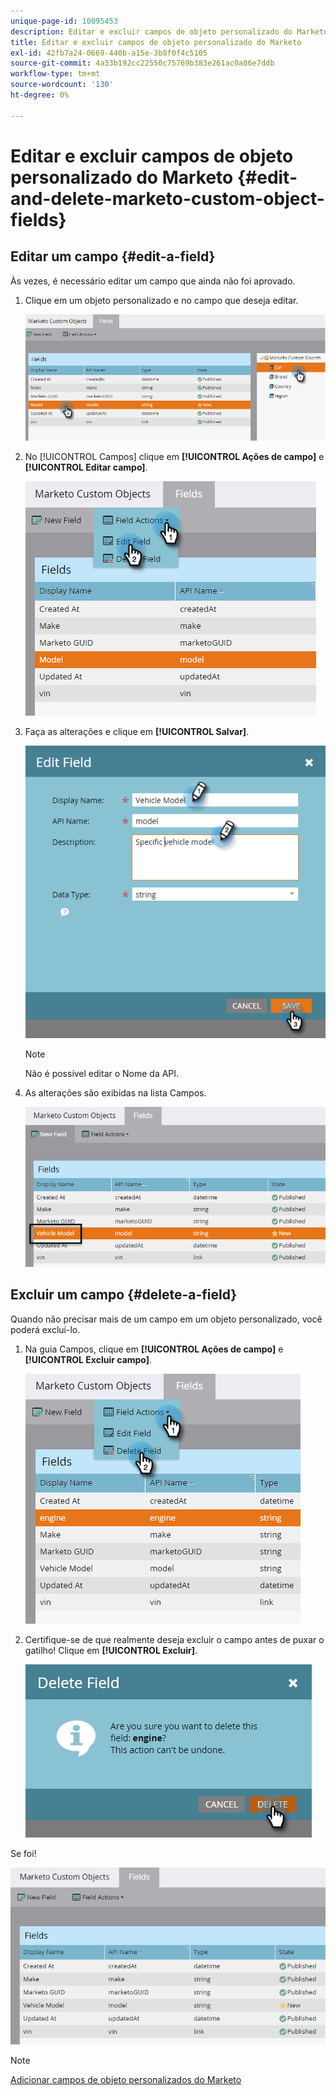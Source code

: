 ```yaml
---
unique-page-id: 10095453
description: Editar e excluir campos de objeto personalizado do Marketo - Documentação do Marketo - Documentação do produto
title: Editar e excluir campos de objeto personalizado do Marketo
exl-id: 42fb7a24-0669-440b-a15e-3b8f0f4c5105
source-git-commit: 4a33b192cc22550c75769b383e261ac0a86e7ddb
workflow-type: tm+mt
source-wordcount: '130'
ht-degree: 0%

---
```


# Editar e excluir campos de objeto personalizado do Marketo {#edit-and-delete-marketo-custom-object-fields}

## Editar um campo {#edit-a-field}

Às vezes, é necessário editar um campo que ainda não foi aprovado.

1. Clique em um objeto personalizado e no campo que deseja editar.

   ![](assets/edit-and-delete-marketo-custom-object-fields-1.png)

1. No [!UICONTROL Campos] clique em **[!UICONTROL Ações de campo]** e **[!UICONTROL Editar campo]**.

   ![](assets/edit-and-delete-marketo-custom-object-fields-2.png)

1. Faça as alterações e clique em **[!UICONTROL Salvar]**.

   ![](assets/edit-and-delete-marketo-custom-object-fields-3.png)

   >[!NOTE]
   >
   >Não é possível editar o Nome da API.

1. As alterações são exibidas na lista Campos.

   ![](assets/edit-and-delete-marketo-custom-object-fields-4.png)

## Excluir um campo {#delete-a-field}

Quando não precisar mais de um campo em um objeto personalizado, você poderá excluí-lo.

1. Na guia Campos, clique em **[!UICONTROL Ações de campo]** e **[!UICONTROL Excluir campo]**.

   ![](assets/edit-and-delete-marketo-custom-object-fields-5.png)

1. Certifique-se de que realmente deseja excluir o campo antes de puxar o gatilho! Clique em **[!UICONTROL Excluir]**.

   ![](assets/edit-and-delete-marketo-custom-object-fields-6.png)

Se foi!

![](assets/edit-and-delete-marketo-custom-object-fields-7.png)

>[!NOTE]
>
>[Adicionar campos de objeto personalizados do Marketo](/help/marketo/product-docs/administration/marketo-custom-objects/add-marketo-custom-object-fields.md)
